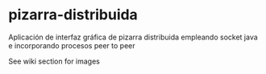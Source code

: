# pizarra-distribuida

Aplicación de interfaz gráfica de pizarra distribuida empleando socket java e incorporando procesos peer to peer

See wiki section for images

